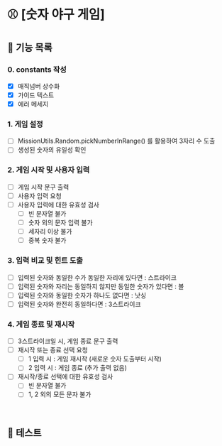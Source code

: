 # ⚾️ [숫자 야구 게임]

## 🚀 기능 목록

### 0. constants 작성

- [x] 매직넘버 상수화
- [x] 가이드 텍스트
- [x] 에러 메세지

### 1. 게임 설정

- [ ] MissionUtils.Random.pickNumberInRange() 를 활용하여 3자리 수 도출
- [ ] 생성된 숫자의 유일성 확인

### 2. 게임 시작 및 사용자 입력

- [ ] 게임 시작 문구 출력
- [ ] 사용자 입력 요청
- [ ] 사용자 입력에 대한 유효성 검사
  - [ ] 빈 문자열 불가
  - [ ] 숫자 외의 문자 입력 불가
  - [ ] 세자리 이상 불가
  - [ ] 중복 숫자 불가

### 3. 입력 비교 및 힌트 도출

- [ ] 입력된 숫자와 동일한 수가 동일한 자리에 있다면 : 스트라이크
- [ ] 입력된 숫자와 자리는 동일하지 않지만 동일한 숫자가 있다면 : 볼
- [ ] 입력된 숫자와 동일한 숫자가 하나도 없다면 : 낫싱
- [ ] 입력된 숫자와 완전히 동일하다면 : 3스트라이크

### 4. 게임 종료 및 재시작

- [ ] 3스트라이크일 시, 게임 종료 문구 출력
- [ ] 재시작 또는 종료 선택 요청
  - [ ] 1 입력 시 : 게임 재시작 (새로운 숫자 도출부터 시작)
  - [ ] 2 입력 시 : 게임 종료 (추가 출력 없음)
- [ ] 재시작/종료 선택에 대한 유효성 검사
  - [ ] 빈 문자열 불가
  - [ ] 1, 2 외의 모든 문자 불가

<br />

## 🚀 테스트
